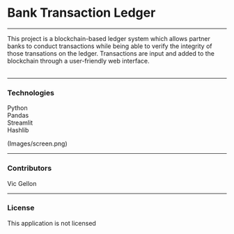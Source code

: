 # Bank Transaction Ledger
---

This project is a blockchain-based ledger system which allows partner banks to conduct transactions while being able to verify the integrity of those transations on the ledger. Transactions are input and added to the blockchain through a user-friendly web interface. 
<br><br>

---
### Technologies
Python<br>
Pandas<br>
Streamlit<br>
Hashlib<br>

(Images/screen.png)

---
### Contributors
 Vic Gellon<br>

---
### License
This application is not licensed<br>


